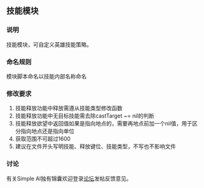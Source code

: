 ## 技能模块
### 说明
技能模块，可自定义英雄技能策略。
### 命名规则
模块脚本命名以技能内部名称命名
### 修改要求
1. 技能释放功能中释放需遵从技能类型修改函数
2. 技能释放功能中无目标技能需去除castTarget ~= nil的判断
3. 技能释放欲望中返回值如果是指向地点的，需要再地点前加一个nil值，用于区分指向地点还是指向单位
4. 获取范围不可超过1600
5. 建议在文件开头写明技能、释放键位、技能类型，不写也不影响文件
### 讨论
有关Simple AI独有锦囊欢迎登录[论坛](http://discuss.alcedogroup.com/)发帖反馈意见。